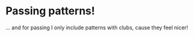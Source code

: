 # Passing patterns!

... and for passing I only include patterns with clubs, cause they feel nicer!
